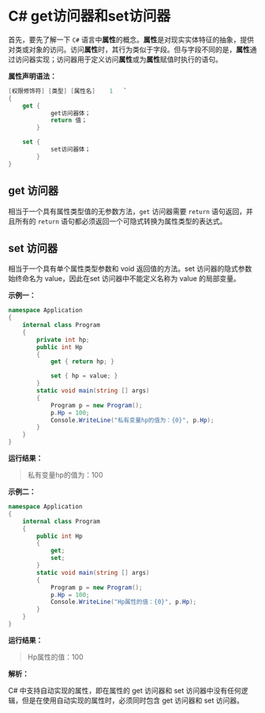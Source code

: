 # C# get访问器和set访问器

首先，要先了解一下 `C#` 语言中**属性**的概念。**属性**是对现实实体特征的抽象，提供对类或对象的访问。访问**属性**时，其行为类似于字段。但与字段不同的是，**属性**通过访问器实现；访问器用于定义访问**属性**或为**属性**赋值时执行的语句。

**属性声明语法：**

```C#
[权限修饰符] [类型] [属性名]    1   `
{
    get {   
            get访问器体；
            return 值；
        }

    set {
            set访问器体；
        }
}
```


## **get 访问器**

相当于一个具有属性类型值的无参数方法，`get` 访问器需要 `return` 语句返回，并且所有的 `return` 语句都必须返回一个可隐式转换为属性类型的表达式。


## **set 访问器**
相当于一个具有单个属性类型参数和 void 返回值的方法。set 访问器的隐式参数始终命名为 value，因此在set 访问器中不能定义名称为 value 的局部变量。

**示例一：**
```C#
namespace Application
{
    internal class Program
    {   
        private int hp;
        public int Hp
        {
            get { return hp; }

            set { hp = value; }
        }
        static void main(string [] args)
        {
            Program p = new Program();
            p.Hp = 100;
            Console.WriteLine("私有变量hp的值为：{0}", p.Hp);
        }
    }
}

```

**运行结果：**
>   私有变量hp的值为：100

**示例二：**

```C#
namespace Application
{
    internal class Program
    {   
        public int Hp
        {
            get;
            set;
        }
        static void main(string [] args)
        {
            Program p = new Program();
            p.Hp = 100;
            Console.WriteLine("Hp属性的值：{0}", p.Hp);
        }
    }
}
```

**运行结果：**

>   Hp属性的值：100

**解析：**

C# 中支持自动实现的属性，即在属性的 get 访问器和 set 访问器中没有任何逻辑，但是在使用自动实现的属性时，必须同时包含 get 访问器和 set 访问器。



